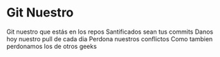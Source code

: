 # Git Nuestro

Git nuestro que estás en los repos
Santificados sean tus commits
Danos hoy nuestro pull de cada dia
Perdona nuestros conflictos
Como tambien perdonamos los de otros geeks
